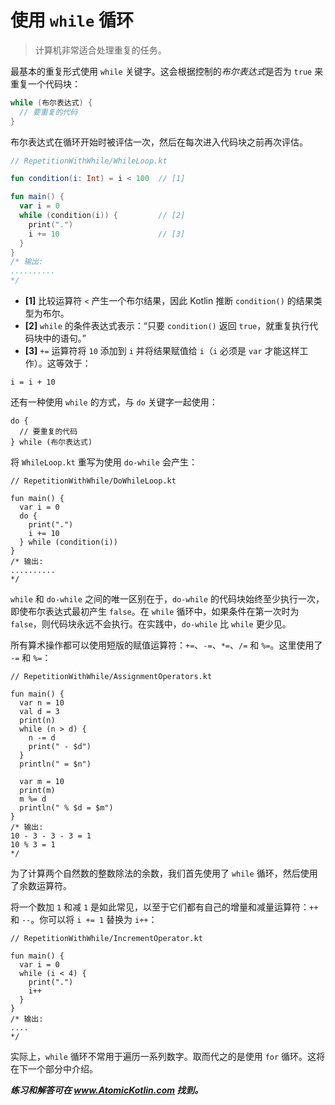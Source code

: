 # 使用 `while` 循环

> 计算机非常适合处理重复的任务。

最基本的重复形式使用 `while` 关键字。这会根据控制的*布尔表达式*是否为 `true` 来重复一个代码块：

```kotlin
while (布尔表达式) {
  // 要重复的代码
}
```

布尔表达式在循环开始时被评估一次，然后在每次进入代码块之前再次评估。

```kotlin
// RepetitionWithWhile/WhileLoop.kt

fun condition(i: Int) = i < 100  // [1]

fun main() {
  var i = 0
  while (condition(i)) {         // [2]
    print(".")
    i += 10                      // [3]
  }
}
/* 输出:
..........
*/
```

- **[1]** 比较运算符 `<` 产生一个布尔结果，因此 Kotlin 推断 `condition()` 的结果类型为布尔。
- **[2]** `while` 的条件表达式表示：“只要 `condition()` 返回 `true`，就重复执行代码块中的语句。”
- **[3]** `+=` 运算符将 `10` 添加到 `i` 并将结果赋值给 `i`（`i` 必须是 `var` 才能这样工作）。这等效于：

```
i = i + 10
```

还有一种使用 `while` 的方式，与 `do` 关键字一起使用：

```
do {
  // 要重复的代码
} while (布尔表达式)
```

将 `WhileLoop.kt` 重写为使用 `do-while` 会产生：

```
// RepetitionWithWhile/DoWhileLoop.kt

fun main() {
  var i = 0
  do {
    print(".")
    i += 10
  } while (condition(i))
}
/* 输出:
..........
*/
```

`while` 和 `do-while` 之间的唯一区别在于，`do-while` 的代码块始终至少执行一次，即使布尔表达式最初产生 `false`。在 `while` 循环中，如果条件在第一次时为 `false`，则代码块永远不会执行。在实践中，`do-while` 比 `while` 更少见。

所有算术操作都可以使用短版的赋值运算符：`+=`、`-=`、`*=`、`/=` 和 `%=`。这里使用了 `-=` 和 `%=`：

```
// RepetitionWithWhile/AssignmentOperators.kt

fun main() {
  var n = 10
  val d = 3
  print(n)
  while (n > d) {
    n -= d
    print(" - $d")
  }
  println(" = $n")

  var m = 10
  print(m)
  m %= d
  println(" % $d = $m")
}
/* 输出:
10 - 3 - 3 - 3 = 1
10 % 3 = 1
*/
```

为了计算两个自然数的整数除法的余数，我们首先使用了 `while` 循环，然后使用了余数运算符。

将一个数加 `1` 和减 `1` 是如此常见，以至于它们都有自己的增量和减量运算符：`++` 和 `--`。你可以将 `i += 1` 替换为 `i++`：

```
// RepetitionWithWhile/IncrementOperator.kt

fun main() {
  var i = 0
  while (i < 4) {
    print(".")
    i++
  }
}
/* 输出:
....
*/
```

实际上，`while` 循环不常用于遍历一系列数字。取而代之的是使用 `for` 循环。这将在下一个部分中介绍。

***练习和解答可在 www.AtomicKotlin.com 找到。***